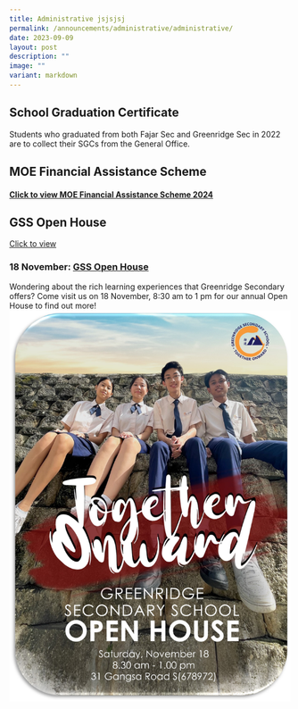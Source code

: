 ```yaml
---
title: Administrative jsjsjsj
permalink: /announcements/administrative/administrative/
date: 2023-09-09
layout: post
description: ""
image: ""
variant: markdown
---
```

## School Graduation Certificate
Students who graduated from both Fajar Sec and Greenridge Sec in 2022 are to collect their SGCs from the General Office.


## MOE Financial Assistance Scheme 
#### [Click to view MOE Financial Assistance Scheme 2024](https://greenridgesec.moe.edu.sg/parents/fas2024/)

## GSS Open House
[Click to view](https://greenridgesec.moe.edu.sg/announcements/administrative/openhouse2023/)

###  **18 November: <u>GSS Open House</u>**

Wondering about the rich learning experiences that Greenridge Secondary offers? Come visit us on 18 November, 8:30 am to 1 pm for our annual Open House to find out more! 
![](/images/LOOKING%20AHEAD/open%20house%20poster_2.jpg)